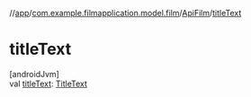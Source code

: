 //[app](../../../index.md)/[com.example.filmapplication.model.film](../index.md)/[ApiFilm](index.md)/[titleText](title-text.md)

# titleText

[androidJvm]\
val [titleText](title-text.md): [TitleText](../../[root]/-title-text/index.md)
